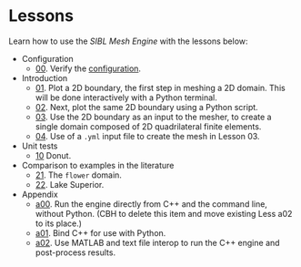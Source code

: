 # Lessons

Learn how to use the *SIBL Mesh Engine* with the lessons below:

* Configuration
  * [00](lesson_00.md). Verify the [configuration](../../../config/README.md).
* Introduction
  * [01](lesson_01.md). Plot a 2D boundary, the first step in meshing a 2D domain.  This will be done interactively with a Python terminal.
  * [02](lesson_02.md). Next, plot the same 2D boundary using a Python script.
  * [03](lesson_03.md). Use the 2D boundary as an input to the mesher, to create a single domain composed of 2D quadrilateral finite elements.
  * [04](lesson_04.md). Use of a `.yml` input file to create the mesh in Lesson 03.
* Unit tests
  * [10](lesson_10.md) Donut.
* Comparison to examples in the literature
  * [21](lesson_21.md). The `flower` domain.
  * [22](lesson_22.md). Lake Superior.
* Appendix
  * [a00](lesson_a00.md). Run the engine directly from C++ and the command line, without Python.  (CBH to delete this item and move existing Less a02 to its place.)
  * [a01](lesson_a01.md). Bind C++ for use with Python.
  * [a02](lesson_a02.md). Use MATLAB and text file interop to run the C++ engine and post-process results.
